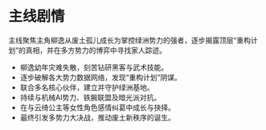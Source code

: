 # 主线剧情

主线聚焦主角柳逸从废土孤儿成长为掌控绿洲势力的强者，逐步揭露顶层“重构计划”的真相，并在多方势力的博弈中寻找家人踪迹。

- 柳逸幼年灾难失散，刻苦钻研黑客与武术技能。
- 逐步破解各大势力数据网络，发现“重构计划”阴谋。
- 联合多名核心伙伴，建立并守护绿洲基地。
- 持续与机械AI势力、铁腕联盟及暗光派对抗。
- 在与云绮公主等女性角色感情纠葛中成长与抉择。
- 最终引发多势力大决战，推动废土新秩序的诞生。